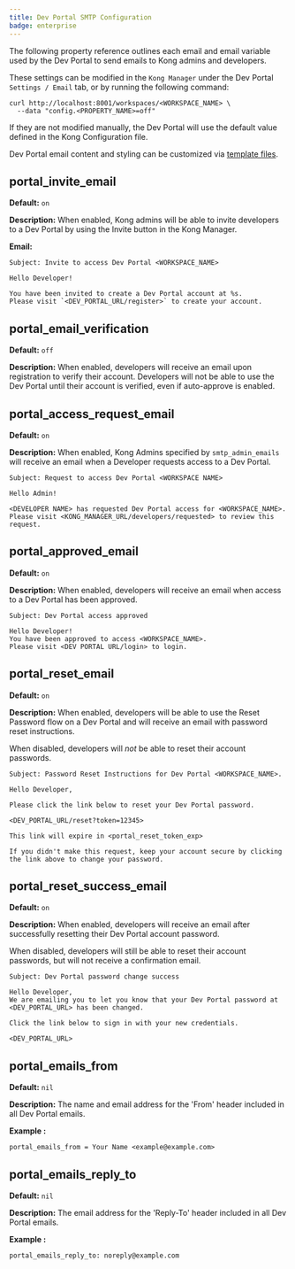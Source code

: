 ```yaml
---
title: Dev Portal SMTP Configuration
badge: enterprise
---
```


The following property reference outlines each email and email variable used by the Dev Portal to send emails to Kong admins and developers.

These settings can be modified in the `Kong Manager` under the Dev Portal `Settings / Email` tab, or by running the following command:

```
curl http://localhost:8001/workspaces/<WORKSPACE_NAME> \
  --data "config.<PROPERTY_NAME>=off"
```

If they are not modified manually, the Dev Portal will use the default value defined in the Kong Configuration file.

Dev Portal email content and styling can be customized via [template files](/gateway/{{page.release}}/developer-portal/theme-customization/emails/).

<!--vale off-->

## portal_invite_email

**Default:** `on`

**Description:**
When enabled, Kong admins will be able to invite developers to a Dev Portal by using the Invite button in the Kong Manager.

**Email:**
```
Subject: Invite to access Dev Portal <WORKSPACE_NAME>

Hello Developer!

You have been invited to create a Dev Portal account at %s.
Please visit `<DEV_PORTAL_URL/register>` to create your account.
```


## portal_email_verification

**Default:** `off`

**Description:**
When enabled, developers will receive an email upon registration to verify their account. Developers will not be able to use the Dev Portal until their account is verified, even if auto-approve is enabled.


## portal_access_request_email

**Default:** `on`

**Description:**
When enabled, Kong Admins specified by `smtp_admin_emails` will receive an email when a Developer requests access to a Dev Portal.

```
Subject: Request to access Dev Portal <WORKSPACE NAME>

Hello Admin!

<DEVELOPER NAME> has requested Dev Portal access for <WORKSPACE_NAME>.
Please visit <KONG_MANAGER_URL/developers/requested> to review this request.
```


## portal_approved_email

**Default:** `on`

**Description:**
When enabled, developers will receive an email when access to a Dev Portal has been approved.

```
Subject: Dev Portal access approved

Hello Developer!
You have been approved to access <WORKSPACE_NAME>.
Please visit <DEV PORTAL URL/login> to login.

```

## portal_reset_email

**Default:** `on`

**Description:**
When enabled, developers will be able to use the Reset Password flow on a Dev Portal and will receive an email with password reset instructions.

When disabled, developers will *not* be able to reset their account passwords.

```
Subject: Password Reset Instructions for Dev Portal <WORKSPACE_NAME>.

Hello Developer,

Please click the link below to reset your Dev Portal password.

<DEV_PORTAL_URL/reset?token=12345>

This link will expire in <portal_reset_token_exp>

If you didn't make this request, keep your account secure by clicking
the link above to change your password.
```

## portal_reset_success_email

**Default:** `on`

**Description:**
When enabled, developers will receive an email after successfully resetting their Dev Portal account password.

When disabled, developers will still be able to reset their account passwords, but will not receive a confirmation email.

```
Subject: Dev Portal password change success

Hello Developer,
We are emailing you to let you know that your Dev Portal password at <DEV_PORTAL_URL> has been changed.

Click the link below to sign in with your new credentials.

<DEV_PORTAL_URL>
```


## portal_emails_from

**Default:** `nil`

**Description:**
The name and email address for the 'From' header included in all Dev Portal emails.

**Example :**

```
portal_emails_from = Your Name <example@example.com>
```


## portal_emails_reply_to

**Default:** `nil`

**Description:**
The email address for the 'Reply-To' header included in all Dev Portal emails.


**Example :**

```
portal_emails_reply_to: noreply@example.com
```
